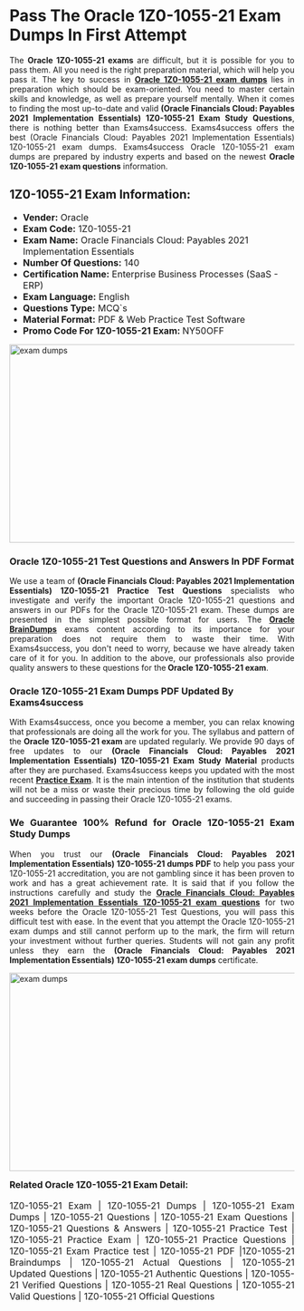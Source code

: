 <h1><strong><strong>Pass The Oracle 1Z0-1055-21 Exam Dumps In First Attempt</strong></strong></h1> <p style="text-align:justify">The <strong>Oracle 1Z0-1055-21 exams</strong> are difficult, but it is possible for you to pass them. All you need is the right preparation material, which will help you pass it. The key to success in <a href="https://www.exams4success.com/oracle/1z0-1055-21-pdf-exam-dumps"><strong>Oracle 1Z0-1055-21 exam dumps</strong></a> lies in preparation which should be exam-oriented. You need to master certain skills and knowledge, as well as prepare yourself mentally. When it comes to finding the most up-to-date and valid <strong>(Oracle Financials Cloud: Payables 2021 Implementation Essentials) 1Z0-1055-21 Exam Study Questions</strong>, there is nothing better than Exams4success. Exams4success offers the best (Oracle Financials Cloud: Payables 2021 Implementation Essentials) 1Z0-1055-21 exam dumps. Exams4success Oracle 1Z0-1055-21 exam dumps are prepared by industry experts and based on the newest <strong>Oracle 1Z0-1055-21 exam questions</strong> information.</p> <h2><strong><strong>1Z0-1055-21 Exam Information:</strong></strong></h2> <ul> <li><span style="font-size:16px"><strong>Vender:</strong> Oracle</span></li> <li><span style="font-size:16px"><strong>Exam Code:</strong> 1Z0-1055-21</span></li> <li><span style="font-size:16px"><strong>Exam Name:</strong> Oracle Financials Cloud: Payables 2021 Implementation Essentials</span></li> <li><span style="font-size:16px"><strong>Number Of Questions:</strong> 140</span></li> <li><span style="font-size:16px"><strong>Certification Name:</strong> Enterprise Business Processes (SaaS - ERP)</span></li> <li><span style="font-size:16px"><strong>Exam Language:</strong> English</span></li> <li><span style="font-size:16px"><strong>Questions Type:</strong> MCQ`s</span></li> <li><span style="font-size:16px"><strong>Material Format:</strong> PDF & Web Practice Test Software</span></li> <li><span style="font-size:16px"><strong>Promo Code For 1Z0-1055-21 Exam: </strong>NY50OFF</span></li> </ul> <p><a href="https://www.exams4success.com/oracle/1z0-1055-21-pdf-exam-dumps" rel="no-follow"><img alt="exam dumps" src="https://www.certcollections.com/uploads/content/infrist1.png" style="height:350px; width:750px" /></a></p> <h3><strong>Oracle 1Z0-1055-21 Test Questions and Answers In PDF Format</strong></h3> <p style="text-align:justify">We use a team of <strong>(Oracle Financials Cloud: Payables 2021 Implementation Essentials) 1Z0-1055-21 Practice Test Questions</strong> specialists who investigate and verify the important Oracle 1Z0-1055-21 questions and answers in our PDFs for the Oracle 1Z0-1055-21 exam. These dumps are presented in the simplest possible format for users. The <a href="https://www.exams4success.com/oracle-exam-dumps"><strong>Oracle BrainDumps</strong></a> exams content according to its importance for your preparation does not require them to waste their time. With Exams4success, you don't need to worry, because we have already taken care of it for you. In addition to the above, our professionals also provide quality answers to these questions for the<strong> Oracle 1Z0-1055-21 exam</strong>.</p> <h3><strong> Oracle 1Z0-1055-21 Exam Dumps PDF Updated By Exams4success</strong></h3> <p style="text-align:justify">With Exams4success, once you become a member, you can relax knowing that professionals are doing all the work for you. The syllabus and pattern of the <strong>Oracle 1Z0-1055-21 exam </strong>are updated regularly. We provide 90 days of free updates to our <strong>(Oracle Financials Cloud: Payables 2021 Implementation Essentials) 1Z0-1055-21 Exam Study Material</strong> products after they are purchased. Exams4success keeps you updated with the most recent <a href="https://www.exams4success.com/"><strong>Practice Exam</strong></a>. It is the main intention of the institution that students will not be a miss or waste their precious time by following the old guide and succeeding in passing their Oracle 1Z0-1055-21 exams.</p> <h3 style="text-align:justify"><strong>We Guarantee 100% Refund for Oracle 1Z0-1055-21 Exam Study Dumps</strong></h3> <p style="text-align:justify">When you trust our <strong>(Oracle Financials Cloud: Payables 2021 Implementation Essentials) 1Z0-1055-21 dumps PDF</strong> to help you pass your 1Z0-1055-21 accreditation, you are not gambling since it has been proven to work and has a great achievement rate. It is said that if you follow the instructions carefully and study the <a href="https://www.exams4success.com/oracle/1z0-1055-21-pdf-exam-dumps"><strong>Oracle Financials Cloud: Payables 2021 Implementation Essentials 1Z0-1055-21 exam questions</strong></a> for two weeks before the Oracle 1Z0-1055-21 Test Questions, you will pass this difficult test with ease. In the event that you attempt the Oracle 1Z0-1055-21 exam dumps and still cannot perform up to the mark, the firm will return your investment without further queries. Students will not gain any profit unless they earn the <strong>(Oracle Financials Cloud: Payables 2021 Implementation Essentials) 1Z0-1055-21 exam dumps</strong> certificate.</p> <p style="text-align:justify"><a href="https://www.exams4success.com/oracle/1z0-1055-21-pdf-exam-dumps" rel="no-follow"><img alt="exam dumps" src="https://www.certcollections.com/uploads/content/free_demo1.png" style="height:350px; width:750px" /></a></p> <p style="text-align:justify"><span style="font-size:16px"><strong>Related Oracle 1Z0-1055-21 Exam Detail:</strong></span><br /> <br /> <span style="font-size:16px">1Z0-1055-21 Exam | 1Z0-1055-21 Dumps | 1Z0-1055-21 Exam Dumps | 1Z0-1055-21 Questions | 1Z0-1055-21 Exam Questions | 1Z0-1055-21 Questions & Answers | 1Z0-1055-21 Practice Test | 1Z0-1055-21 Practice Exam | 1Z0-1055-21 Practice Questions | 1Z0-1055-21 Exam Practice test | 1Z0-1055-21 PDF |1Z0-1055-21 Braindumps | 1Z0-1055-21 Actual Questions | 1Z0-1055-21 Updated Questions | 1Z0-1055-21 Authentic Questions | 1Z0-1055-21 Verified Questions | 1Z0-1055-21 Real Questions | 1Z0-1055-21 Valid Questions | 1Z0-1055-21 Official Questions</span></p>
